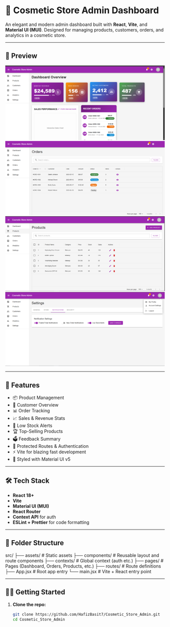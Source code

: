 # 💄 Cosmetic Store Admin Dashboard

An elegant and modern admin dashboard built with **React**, **Vite**, and **Material UI (MUI)**. Designed for managing products, customers, orders, and analytics in a cosmetic store.

---

## 📸 Preview

![Dashboard Preview](./screenshots/dashb.png)
![Orders Preview](./screenshots/order.png)
![product Preview](./screenshots/produc.png)
![settings Preview](./screenshots/settings.png)

---

## 🚀 Features

- 📦 Product Management
- 👥 Customer Overview
- 📊 Order Tracking
- 📈 Sales & Revenue Stats
- 🔔 Low Stock Alerts
- 🏆 Top-Selling Products
- 🗳️ Feedback Summary
- 🔐 Protected Routes & Authentication
- ⚡️ Vite for blazing fast development
- 💅 Styled with Material UI v5

---

## 🛠️ Tech Stack

- **React 18+**
- **Vite**
- **Material UI (MUI)**
- **React Router**
- **Context API** for auth
- **ESLint + Prettier** for code formatting

---

## 📂 Folder Structure

src/
├── assets/ # Static assets
├── components/ # Reusable layout and route components
├── contexts/ # Global context (auth etc.)
├── pages/ # Pages (Dashboard, Orders, Products, etc.)
├── routes/ # Route definitions
├── App.jsx # Root app entry
└── main.jsx # Vite + React entry point




---

## 🧑‍💻 Getting Started

1. **Clone the repo:**
   ```bash
   git clone https://github.com/HafizBasit7/Cosmetic_Store_Admin.git
   cd Cosmetic_Store_Admin
